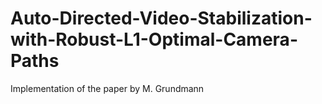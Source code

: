 # Auto-Directed-Video-Stabilization-with-Robust-L1-Optimal-Camera-Paths
Implementation of the paper by M. Grundmann
